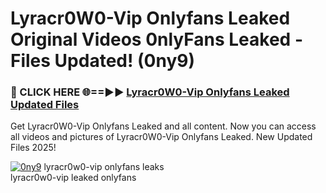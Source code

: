 # Lyracr0W0-Vip Onlyfans Leaked Original Videos 0nlyFans Leaked - Files Updated! (0ny9)

<h3>🔴 CLICK HERE 🌐==►► <a href="https://tinyurl.com/2jnfzry5" rel="nofollow">Lyracr0W0-Vip Onlyfans Leaked Updated Files</a></h3>

Get Lyracr0W0-Vip Onlyfans Leaked and all content. Now you can access all videos and pictures of Lyracr0W0-Vip Onlyfans Leaked. New Updated Files 2025!

[![0ny9](https://i.imgur.com/GyGTBgg.gif)](https://tinyurl.com/2jnfzry5)
lyracr0w0-vip onlyfans leaks<br>
lyracr0w0-vip leaked onlyfans